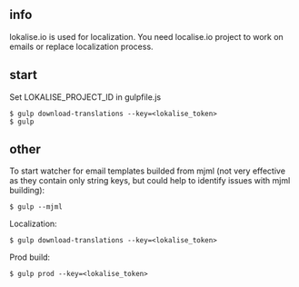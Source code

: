 
## info

lokalise.io is used for localization. You need localise.io project to work on emails or replace localization process.

## start
Set LOKALISE_PROJECT_ID in gulpfile.js

```
$ gulp download-translations --key=<lokalise_token>
$ gulp
```

## other
To start watcher for email templates builded from mjml (not very effective as they contain only string keys, but could help to identify issues with mjml building):

```
$ gulp --mjml
```


Localization:

```
$ gulp download-translations --key=<lokalise_token>
```


Prod build:
```
$ gulp prod --key=<lokalise_token>
```